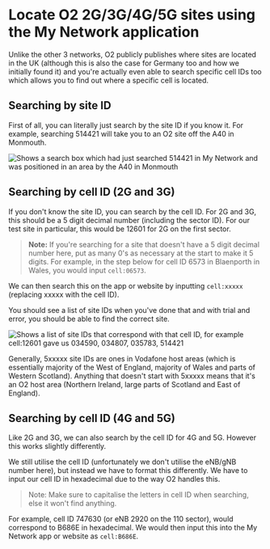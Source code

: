 # Locate O2 2G/3G/4G/5G sites using the My Network application

Unlike the other 3 networks, O2 publicly publishes where sites are located in the UK (although this is also the case for Germany too and how we initially found it) and you're actually even able to search specific cell IDs too which allows you to find out where a specific cell is located.

## Searching by site ID

First of all, you can literally just search by the site ID if you know it. For example, searching 514421 will take you to an O2 site off the A40 in Monmouth.

![Shows a search box which had just searched 514421 in My Network and was positioned in an area by the A40 in Monmouth](https://experiencersinternational.github.io/cell-resources/img/gb/sitelocation/o2guide/Screenshot_20241126-233039.png)

## Searching by cell ID (2G and 3G)

If you don't know the site ID, you can search by the cell ID. For 2G and 3G, this should be a 5 digit decimal number (including the sector ID). For our test site in particular, this would be 12601 for 2G on the first sector.

> **Note:** If you're searching for a site that doesn't have a 5 digit decimal number here, put as many 0's as necessary at the start to make it 5 digits. For example, in the step below for cell ID 6573 in Blaenporth in Wales, you would input `cell:06573`.

We can then search this on the app or website by inputting `cell:xxxxx` (replacing xxxxx with the cell ID).

You should see a list of site IDs when you've done that and with trial and error, you should be able to find the correct site.

![Shows a list of site IDs that correspond with that cell ID, for example cell:12601 gave us 034590, 034807, 035783, 514421](https://experiencersinternational.github.io/cell-resources/img/gb/sitelocation/o2guide/Screenshot_20241126-233235.png)

Generally, 5xxxxx site IDs are ones in Vodafone host areas (which is essentially majority of the West of England, majority of Wales and parts of Western Scotland). Anything that doesn't start with 5xxxxx means that it's an O2 host area (Northern Ireland, large parts of Scotland and East of England).

## Searching by cell ID (4G and 5G)

Like 2G and 3G, we can also search by the cell ID for 4G and 5G. However this works slightly differently.

We still utilise the cell ID (unfortunately we don't utilise the eNB/gNB number here), but instead we have to format this differently. We have to input our cell ID in hexadecimal due to the way O2 handles this.

> Note: Make sure to capitalise the letters in cell ID when searching, else it won't find anything.

For example, cell ID 747630 (or eNB 2920 on the 110 sector), would correspond to B686E in hexadecimal. We would then input this into the My Network app or website as `cell:B686E`.
